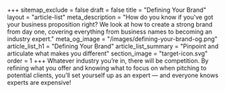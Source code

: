 +++
sitemap_exclude = false
draft = false
title = "Defining Your Brand"
layout = "article-list"
meta_description = "How do you know if you've got your business proposition right? We look at how to create a strong brand from day one, covering everything from business names to becoming an industry expert."
meta_og_image = "/images/defining-your-brand-og.png"
article_list_h1 = "Defining Your Brand"
article_list_summary = "Pinpoint and articulate what makes you different"
section_image = "target-icon.svg"
order = 1
+++
Whatever industry you’re in, there will be competition. By refining what you offer and knowing what to focus on when pitching to potential clients, you’ll set yourself up as an expert — and everyone knows experts are expensive!